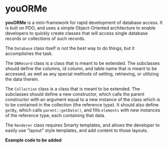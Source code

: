 youORMe
=======

**youORMe** is a mini-framework for rapid development of database access. It is bult on PDO, and uses a simple Object-Oriented architecture to enable developers to quickly create classes that will access single database records or collections of such records.

The `Database` class itself is not the best way to do things, but it accomplishes the task.

The `DBRecord` class is a class that is meant to be extended. The subclasses should define the columns, id column, and table name that is meant to be accessed, as well as any special methods of setting, retrieving, or utilizing the data therein.

The `Collection` class is a class that is meant to be extended. The subclasses should define a new constructor, which calls the parent constructor with an argument equal to a new instance of the class which is to be contained in the collection (the reference type). It should also define `getBy`, which calls `parent::getData()`, and fills `elements` with new instances of the reference type, each containing that data.

The `Renderer` class requires Smarty templates, and allows the developer to easily use "layout" style templates, and add content to those layouts.

**Example code to be added**